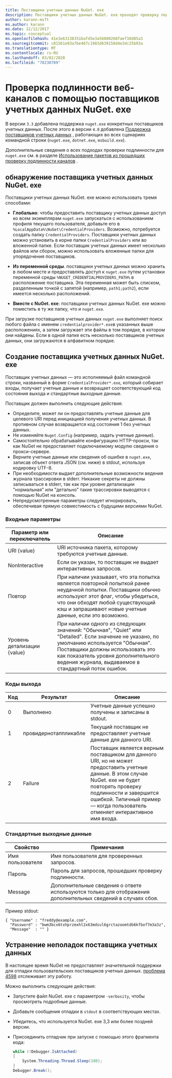 ```yaml
---
title: Поставщики учетных данных NuGet. exe
description: Поставщики учетных данных NuGet. exe проходят проверку подлинности в веб-канале и реализуются в виде исполняемых файлов командной строки, которые следуют конкретным соглашениям.
author: karann-msft
ms.author: karann
ms.date: 12/12/2017
ms.topic: conceptual
ms.openlocfilehash: 41e3e63138351bafd5e3a56080268faef10d85a3
ms.sourcegitcommit: c81561e93a7be467c1983d639158d4e3dc25b93a
ms.translationtype: MT
ms.contentlocale: ru-RU
ms.lasthandoff: 03/02/2020
ms.locfileid: "78230789"
---
```

# <a name="authenticating-feeds-with-nugetexe-credential-providers"></a>Проверка подлинности веб-каналов с помощью поставщиков учетных данных NuGet. exe

В версии `3.3` добавлена поддержка `nuget.exe` конкретных поставщиков учетных данных. После этого в версии `4.8` добавлена [Поддержка поставщиков учетных данных](NuGet-Cross-Platform-Authentication-Plugin.md) , работающих во всех сценариях командной строки (`nuget.exe`, `dotnet.exe`, `msbuild.exe`).

Дополнительные сведения о всех подходах проверки подлинности для `nuget.exe` см. в разделе [Использование пакетов из прошедших проверку подлинности каналов](../../consume-packages/consuming-packages-authenticated-feeds.md#nugetexe) .

## <a name="nugetexe-credential-provider-discovery"></a>обнаружение поставщика учетных данных NuGet. exe

Поставщики учетных данных NuGet. exe можно использовать тремя способами:

- **Глобально**: чтобы предоставить поставщику учетных данных доступ ко всем экземплярам `nuget.exe` запускаться с использованием профиля текущего пользователя, добавьте его в `%LocalAppData%\NuGet\CredentialProviders`. Возможно, потребуется создать папку `CredentialProviders`. Поставщики учетных данных можно установить в корне папки `CredentialProviders` или во вложенной папке. Если поставщик учетных данных имеет несколько файлов или сборок, можно использовать вложенные папки для упорядочения поставщиков.

- **Из переменной среды**. поставщики учетных данных можно хранить в любом месте и предоставлять доступ к `nuget.exe` путем установки переменной среды `%NUGET_CREDENTIALPROVIDERS_PATH%` в расположение поставщика. Эта переменная может быть списком, разделенным точкой с запятой (например, `path1;path2`), если имеется несколько расположений.

- **Вместе с NuGet. exe**: поставщики учетных данных NuGet. exe можно поместить в ту же папку, что и `nuget.exe`.

При загрузке поставщиков учетных данных `nuget.exe` выполняет поиск любого файла с именем `credentialprovider*.exe`в указанных выше расположениях, а затем загружает эти файлы в том порядке, в котором они найдены. Если в одной папке есть несколько поставщиков учетных данных, они загружаются в алфавитном порядке.

## <a name="creating-a-nugetexe-credential-provider"></a>Создание поставщика учетных данных NuGet. exe

Поставщик учетных данных — это исполняемый файл командной строки, названный в форме `CredentialProvider*.exe`, который собирает входы, получает учетные данные и возвращает соответствующий код состояния выхода и стандартные выходные данные.

Поставщик должен выполнить следующие действия:

- Определите, может ли он предоставлять учетные данные для целевого URI перед инициацией получения учетных данных. В противном случае возвращается код состояния 1 без учетных данных.
- Не изменяйте `Nuget.Config` (например, задать учетные данные).
- Самостоятельно обрабатывайте конфигурацию HTTP-прокси, так как NuGet не предоставляет подключаемому модулю сведения о прокси-сервере.
- Верните учетные данные или сведения об ошибке в `nuget.exe`, записав объект ответа JSON (см. ниже) в stdout, используя кодировку UTF-8.
- При необходимости выдает дополнительные возможности ведения журнала трассировки в stderr. Никакие секреты не должны записываться в stderr, так как при уровне детализации "нормальная" или "детально" такие трассировки выводятся с помощью NuGet на консоль.
- Непредусмотренные параметры следует игнорировать, обеспечивая прямую совместимость с будущими версиями NuGet.

### <a name="input-parameters"></a>Входные параметры

| Параметр или переключатель |Описание|
|----------------|-----------|
| URI {value} | URI источника пакета, которому требуются учетные данные.|
| NonInteractive | Если он указан, то поставщик не выдает интерактивных запросов. |
| Повтор | При наличии указывает, что эта попытка является повторной попыткой ранее неудачной попытки. Поставщики обычно используют этот флаг, чтобы убедиться, что они обходят любой существующий кэш и запрашивают новые учетные данные, если это возможно.|
| Уровень детализации {value} | При наличии одного из следующих значений: "Обычная", "Quiet" или "Detailed". Если значение не указано, по умолчанию используется "Обычная". Поставщики должны использовать это как показатель уровня дополнительного ведения журнала, выдаваемое в стандартный поток ошибок. |

### <a name="exit-codes"></a>Коды выхода

| Код |Результат | Описание |
|----------------|-----------|-----------|
| 0 | Выполнено | Учетные данные успешно получены и записаны в stdout.|
| 1 | провидернотаппликабле | Текущий поставщик не предоставляет учетные данные для данного URI.|
| 2 | Failure | Поставщик является верным поставщиком для данного URI, но не может предоставить учетные данные. В этом случае NuGet. exe не будет повторять проверку подлинности и завершится ошибкой. Типичный пример — когда пользователь отменяет интерактивное имя входа. |

### <a name="standard-output"></a>Стандартные выходные данные

| Свойство |Примечания|
|----------------|-----------|
| Имя пользователя | Имя пользователя для проверенных запросов.|
| Пароль | Пароль для запросов, прошедших проверку подлинности.|
| Message | Дополнительные сведения о ответе используются только для отображения дополнительных сведений в случаях сбоя. |

Пример stdout:

    { "Username" : "freddy@example.com",
      "Password" : "bwm3bcx6txhprzmxhl2x63mdsul6grctazoomtdb6kfbof7m3a3z",
      "Message"  : "" }

## <a name="troubleshooting-a-credential-provider"></a>Устранение неполадок поставщика учетных данных

В настоящее время NuGet не предоставляет значительной поддержки для отладки пользовательских поставщиков учетных данных. [проблема 4598](https://github.com/NuGet/Home/issues/4598) отслеживает эту работу.

Можно выполнить следующие действия:

- Запустите файл NuGet. exe с параметром `-verbosity`, чтобы просмотреть подробные данные.
- Добавьте сообщения отладки в `stdout` в соответствующих местах.
- Убедитесь, что используется NuGet. exe 3,3 или более поздней версии.
- Присоединить отладчик при запуске с помощью этого фрагмента кода:

    ```cs
    while (!Debugger.IsAttached)
    {
        System.Threading.Thread.Sleep(100);
    }
    Debugger.Break();
    ```
